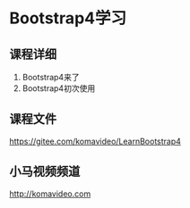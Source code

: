 Bootstrap4学习
=============

## 课程详细

1. Bootstrap4来了
2. Bootstrap4初次使用

## 课程文件

https://gitee.com/komavideo/LearnBootstrap4

## 小马视频频道

http://komavideo.com
